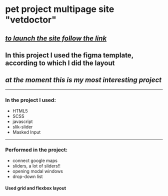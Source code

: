 # pet project multipage site "vetdoctor"


## [_to launch the site follow the link_](https://krutikowweb.github.io/site-vetdoctor/)

## In this project I used the figma template, according to which I did the layout
## _at the moment this is my most interesting project_
---
### In the project I used:

- HTML5
- SCSS
- javascript
- slik-slider
- Masked Input
---
### Performed in the project:

- connect google maps
- sliders, a lot of sliders!!
- opening modal windows
- drop-down list

#### Used grid and flexbox layout
